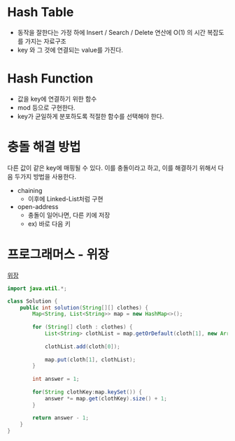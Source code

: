 # Hash Table

- 동작을 잘한다는 가정 하에 Insert / Search / Delete 연산에 O(1) 의 시간 복잡도를 가지는 자료구조
- key 와 그 것에 연결되는 value를 가진다.

# Hash Function

- 값을 key에 연결하기 위한 함수
- mod 등으로 구현한다.
- key가 균일하게 분포하도록 적절한 함수를 선택해야 한다.

# 충돌 해결 방법

다른 값이 같은 key에 매핑될 수 있다. 이를 충돌이라고 하고, 이를 해결하기 위해서 다음 두가지 방법을 사용한다.

- chaining
  - 이후에 Linked-List처럼 구현
- open-address
  - 충돌이 일어나면, 다른 키에 저장
  - ex) 바로 다음 키


# 프로그래머스 - 위장

[위장](https://programmers.co.kr/learn/courses/30/lessons/42578)

```java
import java.util.*;

class Solution {
    public int solution(String[][] clothes) {
        Map<String, List<String>> map = new HashMap<>();
        
        for (String[] cloth : clothes) {
            List<String> clothList = map.getOrDefault(cloth[1], new ArrayList<>());
            
            clothList.add(cloth[0]);
            
            map.put(cloth[1], clothList);
        }
        
        int answer = 1;
        
        for(String clothKey:map.keySet()) {
            answer *= map.get(clothKey).size() + 1;
        }
    
        return answer - 1;
    }
}

```